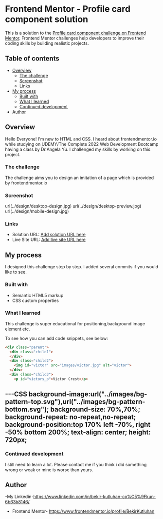 # Frontend Mentor - Profile card component solution

This is a solution to the [Profile card component challenge on Frontend Mentor](https://www.frontendmentor.io/challenges/profile-card-component-cfArpWshJ). Frontend Mentor challenges help developers to improve their coding skills by building realistic projects.

## Table of contents

- [Overview](#overview)
  - [The challenge](#the-challenge)
  - [Screenshot](#screenshot)
  - [Links](#links)
- [My process](#my-process)
  - [Built with](#built-with)
  - [What I learned](#what-i-learned)
  - [Continued development](#continued-development)
- [Author](#author)

## Overview
Hello Everyone! I'm new to HTML and CSS. I heard about frontendmentor.io while studying on UDEMY/The Complete 2022 Web Development Bootcamp having a class by Dr.Angela Yu. I challenged my skills by working on this project.
### The challenge

The challenge aims you to design an imitation of a page which is provided by frontendmentor.io

### Screenshot

url(../design/desktop-design.jpg)
url(../design/desktop-preview.jpg)
url(../design/mobile-design.jpg)

### Links

- Solution URL: [Add solution URL here](https://your-solution-url.com)
- Live Site URL: [Add live site URL here](https://your-live-site-url.com)

## My process
I designed this challenge step by step. I added several commits if you would like to see.
### Built with

- Semantic HTML5 markup
- CSS custom properties

### What I learned

This challenge is super educational for positioning,background image element etc.

To see how you can add code snippets, see below:

```html
<div class="parent">
  <div class="child1">
  </div>
  <div class="child2">
    <img id="victor" src="images/victor.jpg" alt="victor">
  </div>
  <div class="child3">
    <p id="victors_p">Victor Crest</p>
```
---CSS
background-image:url("../images/bg-pattern-top.svg"),url("../images/bg-pattern-bottom.svg");
background-size: 70%,70%;
background-repeat: no-repeat,no-repeat;
background-position:top 170% left -70%, right -50% bottom 200%;
text-align: center;
height: 720px;
---
### Continued development

I still need to learn a lot. Please contact me if you think i did something wrong or weak or mine is worse than yours.

## Author

-My Linkedin-https://www.linkedin.com/in/bekir-kutluhan-co%C5%9Fkun-6b63b8146/
- Frontend Mentor- https://www.frontendmentor.io/profile/BekirKutluhan
